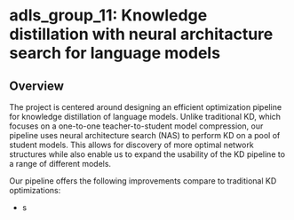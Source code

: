 # adls_group_11: Knowledge distillation with neural architacture search for language models
## Overview

The project is centered around designing an efficient optimization pipeline for knowledge distillation of language models. Unlike traditional KD, which focuses on a one-to-one teacher-to-student model compression, our pipeline uses neural architecture search (NAS) to perform KD on a pool of student models. This allows for discovery of more optimal network structures while also enable us to expand the usability of the KD pipeline to a range of different models.

Our pipeline offers the following improvements compare to traditional KD optimizations:
- s
